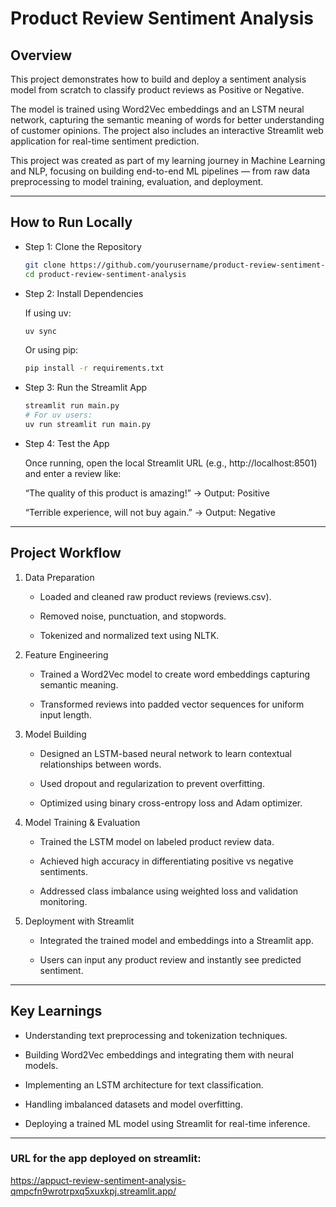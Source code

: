 # Product Review Sentiment Analysis

## Overview

This project demonstrates how to build and deploy a sentiment analysis model from scratch to classify product reviews as Positive or Negative.

The model is trained using Word2Vec embeddings and an LSTM neural network, capturing the semantic meaning of words for better understanding of customer opinions. The project also includes an interactive Streamlit web application for real-time sentiment prediction.

This project was created as part of my learning journey in Machine Learning and NLP, focusing on building end-to-end ML pipelines — from raw data preprocessing to model training, evaluation, and deployment.

------------------------------------------------------------------------

## How to Run Locally

-  Step 1: Clone the Repository

    ``` bash
    git clone https://github.com/yourusername/product-review-sentiment-analysis.git
    cd product-review-sentiment-analysis

    ```

-  Step 2: Install Dependencies

    If using uv:

    ``` bash
    uv sync

    ```
    Or using pip:

    ``` bash
    pip install -r requirements.txt

    ```

-  Step 3: Run the Streamlit App
    ``` bash
    streamlit run main.py
    # For uv users:
    uv run streamlit run main.py
    ```

-  Step 4: Test the App

    Once running, open the local Streamlit URL (e.g., http://localhost:8501) and enter a review like:

    “The quality of this product is amazing!”
    → Output: Positive

    “Terrible experience, will not buy again.”
    → Output: Negative

------------------------------------------------------------------------

## Project Workflow
1. Data Preparation

    - Loaded and cleaned raw product reviews (reviews.csv).

    - Removed noise, punctuation, and stopwords.

    - Tokenized and normalized text using NLTK.

2. Feature Engineering

    - Trained a Word2Vec model to create word embeddings capturing semantic meaning.

    - Transformed reviews into padded vector sequences for uniform input length.

3. Model Building

    - Designed an LSTM-based neural network to learn contextual relationships between words.

    - Used dropout and regularization to prevent overfitting.

    - Optimized using binary cross-entropy loss and Adam optimizer.

4. Model Training & Evaluation

    - Trained the LSTM model on labeled product review data.

    - Achieved high accuracy in differentiating positive vs negative sentiments.

    - Addressed class imbalance using weighted loss and validation monitoring.

5. Deployment with Streamlit

    - Integrated the trained model and embeddings into a Streamlit app.

    - Users can input any product review and instantly see predicted sentiment.

------------------------------------------------------------------------

## Key Learnings

- Understanding text preprocessing and tokenization techniques.

- Building Word2Vec embeddings and integrating them with neural models.

- Implementing an LSTM architecture for text classification.

- Handling imbalanced datasets and model overfitting.

- Deploying a trained ML model using Streamlit for real-time inference.

------------------------------------------------------------------------

### URL for the app deployed on streamlit:
https://appuct-review-sentiment-analysis-qmpcfn9wrotrpxq5xuxkpj.streamlit.app/

